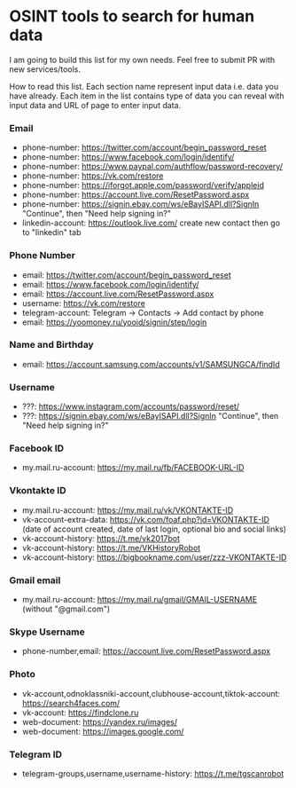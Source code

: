 # OSINT tools to search for human data

I am going to build this list for my own needs. Feel free to submit PR with new services/tools.

How to read this list. Each section name represent input data i.e. data you have already. Each item in the list contains type of data you can reveal with input data and URL of page to enter input data.

### Email

- phone-number: https://twitter.com/account/begin_password_reset
- phone-number: https://www.facebook.com/login/identify/
- phone-number: https://www.paypal.com/authflow/password-recovery/
- phone-number: https://vk.com/restore
- phone-number: https://iforgot.apple.com/password/verify/appleid
- phone-number: https://account.live.com/ResetPassword.aspx
- phone-number: https://signin.ebay.com/ws/eBayISAPI.dll?SignIn "Continue", then "Need help signing in?"
- linkedin-account: https://outlook.live.com/ create new contact then go to "linkedin" tab

### Phone Number

- email: https://twitter.com/account/begin_password_reset
- email: https://www.facebook.com/login/identify/
- email: https://account.live.com/ResetPassword.aspx
- username: https://vk.com/restore
- telegram-account: Telegram -> Contacts -> Add contact by phone
- email: https://yoomoney.ru/yooid/signin/step/login

### Name and Birthday

- email: https://account.samsung.com/accounts/v1/SAMSUNGCA/findId

### Username

- ???: https://www.instagram.com/accounts/password/reset/
- ???: https://signin.ebay.com/ws/eBayISAPI.dll?SignIn "Continue", then "Need help signing in?"

### Facebook ID

- my.mail.ru-account: https://my.mail.ru/fb/FACEBOOK-URL-ID

### Vkontakte ID

- my.mail.ru-account: https://my.mail.ru/vk/VKONTAKTE-ID
- vk-account-extra-data: https://vk.com/foaf.php?id=VKONTAKTE-ID (date of account created, date of last login, optional bio and social links)
- vk-account-history: https://t.me/vk2017bot
- vk-account-history: https://t.me/VKHistoryRobot
- vk-account-history: https://bigbookname.com/user/zzz-VKONTAKTE-ID

### Gmail email

- my.mail.ru-account: https://my.mail.ru/gmail/GMAIL-USERNAME (without "@gmail.com")

### Skype Username
- phone-number,email: https://account.live.com/ResetPassword.aspx

### Photo

- vk-account,odnoklassniki-account,clubhouse-account,tiktok-account: https://search4faces.com/
- vk-account: https://findclone.ru
- web-document: https://yandex.ru/images/
- web-document: https://images.google.com/

### Telegram ID

- telegram-groups,username,username-history: https://t.me/tgscanrobot
